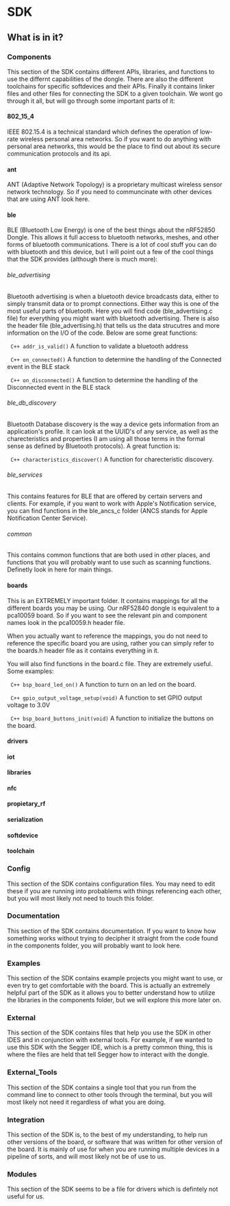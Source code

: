 # SDK
## What is in it?
### Components
This section of the SDK contains different APIs, libraries, and functions to use the differnt capabilities of the dongle. There are also the different toolchains for specific softdevices and their APIs. Finally it contains linker files and other files for connecting the SDK to a given toolchain. We wont go through it all, but will go through some important parts of it:
#### 802_15_4
IEEE 802.15.4 is a technical standard which defines the operation of low-rate wireless personal area networks. So if you want to do anything with personal area networks, this would be the place to find out about its secure communication protocols and its api.
#### ant
ANT (Adaptive Network Topology) is a proprietary multicast wireless sensor network technology. So if you need to communcinate with other devices that are using ANT look here.
#### ble
BLE (Bluetooth Low Energy) is one of the best things about the nRF52850 Dongle. This allows it full access to bluetooth networks, meshes, and other forms of bluetooth communications. There is a lot of cool stuff you can do with bluetooth and this device, but I will point out a few of the cool things that the SDK provides (although there is much more):
###### ble_advertising
Bluetooth advertising is when a bluetooth device broadcasts data, either to simply transmit data or to prompt connections. Either way this is one of the most useful parts of bluetooth. Here you will find code (ble_advertising.c file) for everything you might want with bluetooth advertising. There is also the header file (ble_advertising.h) that tells us the data strucutres and more information on the I/O of the code. Below are some great functions:

&nbsp;&nbsp;```C++ addr_is_valid()``` A function to validate a bluetooth address

&nbsp;&nbsp;```C++ on_connected()``` A function to determine the handling of the Connected event in the BLE stack

&nbsp;&nbsp;```C++ on_disconnected()``` A function to determine the handling of the Disconnected event in the BLE stack

###### ble_db_discovery
Bluetooth Database discovery is the way a device gets information from an application's profile. It can look at the UUID's of any service, as well as the charecteristics and properties (I am using all those terms in the formal sense as defined by Bluetooth protocols). A great function is:

&nbsp;&nbsp;```C++ characteristics_discover()``` A function for charecteristic discovery.

###### ble_services
This contains features for BLE that are offered by certain servers and clients. For example, if you want to work with Apple's Notification service, you can find functions in the ble_ancs_c folder (ANCS stands for Apple Notification Center Service).

###### common
This contains common functions that are both used in other places, and functions that you will probably want to use such as scanning functions. Definetly look in here for main things. 

#### boards
This is an EXTREMELY important folder. It contains mappings for all the different boards you may be using. Our nRF52840 dongle is equivalent to a pca10059 board. So if you want to see the relevant pin and component names look in the pca10059.h header file.

When you actually want to reference the mappings, you do not need to reference the specific board you are using, rather you can simply refer to the boards.h header file as it contains everything in it.

You will also find functions in the board.c file. They are extremely useful. Some examples: 

&nbsp;&nbsp;```C++ bsp_board_led_on()``` A function to turn on an led on the board.

&nbsp;&nbsp;```C++ gpio_output_voltage_setup(void)``` A function to set GPIO output voltage to 3.0V

&nbsp;&nbsp;```C++ bsp_board_buttons_init(void)``` A function to initialize the buttons on the board.

#### drivers
#### iot
#### libraries
#### nfc
#### propietary_rf
#### serialization
#### softdevice
#### toolchain


### Config
This section of the SDK contains configuration files. You may need to edit these if you are running into probablems with things referencing each other, but you will most likely not need to touch this folder. 
### Documentation
This section of the SDK contains documentation. If you want to know how something works without trying to decipher it straight from the code found in the components folder, you will probably want to look here.
### Examples
This section of the SDK contains example projects you might want to use, or even try to get comfortable with the board. This is actually an extremely helpful part of the SDK as it allows you to better understand how to utilize the libraries in the components folder, but we will explore this more later on.
### External
This section of the SDK contains files that help you use the SDK in other IDES and in conjunction with external tools. For example, if we wanted to use this SDK with the Segger IDE, which is a pretty common thing, this is where the files are held that tell Segger how to interact with the dongle. 
### External_Tools
This section of the SDK contains a single tool that you run from the command line to connect to other tools through the terminal, but you will most likely not need it regardless of what you are doing. 
### Integration
This section of the SDK is, to the best of my understanding, to help run other versions of the board, or software that was written for other version of the board. It is mainly of use for when you are running multiple devices in a pipeline of sorts, and will most likely not be of use to us. 
### Modules
This section of the SDK seems to be a file for drivers which is defintely not useful for us.
